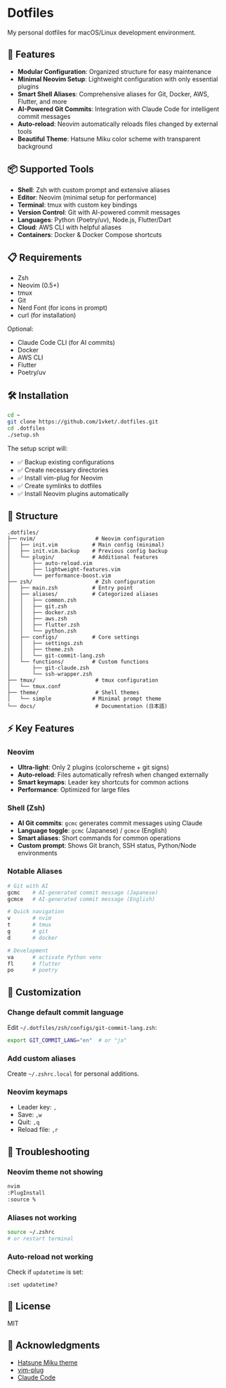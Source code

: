 # Dotfiles

My personal dotfiles for macOS/Linux development environment.

## 🚀 Features

- **Modular Configuration**: Organized structure for easy maintenance
- **Minimal Neovim Setup**: Lightweight configuration with only essential plugins
- **Smart Shell Aliases**: Comprehensive aliases for Git, Docker, AWS, Flutter, and more
- **AI-Powered Git Commits**: Integration with Claude Code for intelligent commit messages
- **Auto-reload**: Neovim automatically reloads files changed by external tools
- **Beautiful Theme**: Hatsune Miku color scheme with transparent background

## 📦 Supported Tools

- **Shell**: Zsh with custom prompt and extensive aliases
- **Editor**: Neovim (minimal setup for performance)
- **Terminal**: tmux with custom key bindings
- **Version Control**: Git with AI-powered commit messages
- **Languages**: Python (Poetry/uv), Node.js, Flutter/Dart
- **Cloud**: AWS CLI with helpful aliases
- **Containers**: Docker & Docker Compose shortcuts

## 📋 Requirements

- Zsh
- Neovim (0.5+)
- tmux
- Git
- Nerd Font (for icons in prompt)
- curl (for installation)

Optional:
- Claude Code CLI (for AI commits)
- Docker
- AWS CLI
- Flutter
- Poetry/uv

## 🛠️ Installation

```bash
cd ~
git clone https://github.com/1vket/.dotfiles.git
cd .dotfiles
./setup.sh
```

The setup script will:
- ✅ Backup existing configurations
- ✅ Create necessary directories
- ✅ Install vim-plug for Neovim
- ✅ Create symlinks to dotfiles
- ✅ Install Neovim plugins automatically

## 📁 Structure

```
.dotfiles/
├── nvim/                   # Neovim configuration
│   ├── init.vim           # Main config (minimal)
│   ├── init.vim.backup    # Previous config backup
│   └── plugin/            # Additional features
│       ├── auto-reload.vim
│       ├── lightweight-features.vim
│       └── performance-boost.vim
├── zsh/                    # Zsh configuration
│   ├── main.zsh           # Entry point
│   ├── aliases/           # Categorized aliases
│   │   ├── common.zsh
│   │   ├── git.zsh
│   │   ├── docker.zsh
│   │   ├── aws.zsh
│   │   ├── flutter.zsh
│   │   └── python.zsh
│   ├── configs/           # Core settings
│   │   ├── settings.zsh
│   │   ├── theme.zsh
│   │   └── git-commit-lang.zsh
│   └── functions/         # Custom functions
│       ├── git-claude.zsh
│       └── ssh-wrapper.zsh
├── tmux/                   # tmux configuration
│   └── tmux.conf
├── theme/                  # Shell themes
│   └── simple             # Minimal prompt theme
└── docs/                   # Documentation (日本語)
```

## ⚡ Key Features

### Neovim
- **Ultra-light**: Only 2 plugins (colorscheme + git signs)
- **Auto-reload**: Files automatically refresh when changed externally
- **Smart keymaps**: Leader key shortcuts for common actions
- **Performance**: Optimized for large files

### Shell (Zsh)
- **AI Git commits**: `gcmc` generates commit messages using Claude
- **Language toggle**: `gcmc` (Japanese) / `gcmce` (English)
- **Smart aliases**: Short commands for common operations
- **Custom prompt**: Shows Git branch, SSH status, Python/Node environments

### Notable Aliases
```bash
# Git with AI
gcmc    # AI-generated commit message (Japanese)
gcmce   # AI-generated commit message (English)

# Quick navigation
v       # nvim
t       # tmux
g       # git
d       # docker

# Development
va      # activate Python venv
fl      # flutter
po      # poetry
```

## 🎨 Customization

### Change default commit language
Edit `~/.dotfiles/zsh/configs/git-commit-lang.zsh`:
```bash
export GIT_COMMIT_LANG="en"  # or "ja"
```

### Add custom aliases
Create `~/.zshrc.local` for personal additions.

### Neovim keymaps
- Leader key: `,`
- Save: `,w`
- Quit: `,q`
- Reload file: `,r`

## 🔧 Troubleshooting

### Neovim theme not showing
```bash
nvim
:PlugInstall
:source %
```

### Aliases not working
```bash
source ~/.zshrc
# or restart terminal
```

### Auto-reload not working
Check if `updatetime` is set:
```vim
:set updatetime?
```

## 📝 License

MIT

## 🙏 Acknowledgments

- [Hatsune Miku theme](https://github.com/4513ECHO/vim-colors-hatsunemiku)
- [vim-plug](https://github.com/junegunn/vim-plug)
- [Claude Code](https://claude.ai/code)